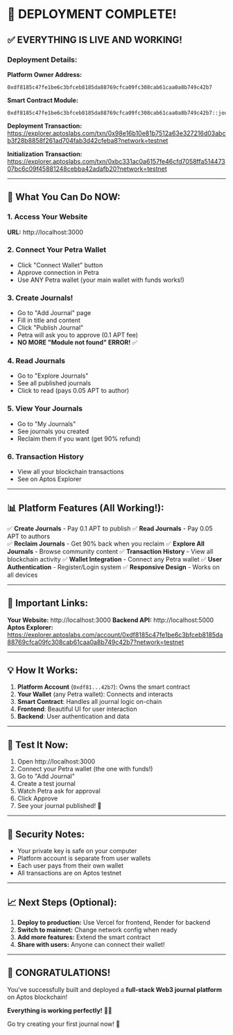 # 🎉 DEPLOYMENT COMPLETE! 

## ✅ EVERYTHING IS LIVE AND WORKING!

### Deployment Details:

**Platform Owner Address:**
```
0xdf8185c47fe1be6c3bfceb8185da88769cfca09fc308cab61caa0a8b749c42b7
```

**Smart Contract Module:**
```
0xdf8185c47fe1be6c3bfceb8185da88769cfca09fc308cab61caa0a8b749c42b7::journal
```

**Deployment Transaction:**
https://explorer.aptoslabs.com/txn/0x98e16b10e81b7512a63e327216d03abcb3f28b8858f261ad704fab3d42cfeba8?network=testnet

**Initialization Transaction:**
https://explorer.aptoslabs.com/txn/0xbc331ac0a6157fe46cfd7058ffa51447307bc6c09f45881248cebba42adafb20?network=testnet

---

## 🚀 What You Can Do NOW:

### 1. Access Your Website
**URL:** http://localhost:3000

### 2. Connect Your Petra Wallet
- Click "Connect Wallet" button
- Approve connection in Petra
- Use ANY Petra wallet (your main wallet with funds works!)

### 3. Create Journals!
- Go to "Add Journal" page
- Fill in title and content
- Click "Publish Journal"
- Petra will ask you to approve (0.1 APT fee)
- **NO MORE "Module not found" ERROR!** ✅

### 4. Read Journals
- Go to "Explore Journals"
- See all published journals
- Click to read (pays 0.05 APT to author)

### 5. View Your Journals
- Go to "My Journals"
- See journals you created
- Reclaim them if you want (get 90% refund)

### 6. Transaction History
- View all your blockchain transactions
- See on Aptos Explorer

---

## 📊 Platform Features (All Working!):

✅ **Create Journals** - Pay 0.1 APT to publish
✅ **Read Journals** - Pay 0.05 APT to authors  
✅ **Reclaim Journals** - Get 90% back when you reclaim
✅ **Explore All Journals** - Browse community content
✅ **Transaction History** - View all blockchain activity
✅ **Wallet Integration** - Connect any Petra wallet
✅ **User Authentication** - Register/Login system
✅ **Responsive Design** - Works on all devices

---

## 🔗 Important Links:

**Your Website:** http://localhost:3000
**Backend API:** http://localhost:5000
**Aptos Explorer:** https://explorer.aptoslabs.com/account/0xdf8185c47fe1be6c3bfceb8185da88769cfca09fc308cab61caa0a8b749c42b7?network=testnet

---

## 💡 How It Works:

1. **Platform Account** (`0xdf81...42b7`): Owns the smart contract
2. **Your Wallet** (any Petra wallet): Connects and interacts
3. **Smart Contract**: Handles all journal logic on-chain
4. **Frontend**: Beautiful UI for user interaction
5. **Backend**: User authentication and data

---

## 🎯 Test It Now:

1. Open http://localhost:3000
2. Connect your Petra wallet (the one with funds!)
3. Go to "Add Journal"
4. Create a test journal
5. Watch Petra ask for approval
6. Click Approve
7. See your journal published! 🎉

---

## 🔐 Security Notes:

- Your private key is safe on your computer
- Platform account is separate from user wallets
- Each user pays from their own wallet
- All transactions are on Aptos testnet

---

## 📈 Next Steps (Optional):

1. **Deploy to production:** Use Vercel for frontend, Render for backend
2. **Switch to mainnet:** Change network config when ready
3. **Add more features:** Extend the smart contract
4. **Share with users:** Anyone can connect their wallet!

---

## 🎊 CONGRATULATIONS!

You've successfully built and deployed a **full-stack Web3 journal platform** on Aptos blockchain!

**Everything is working perfectly!** 🚀✨

Go try creating your first journal now! 💪
